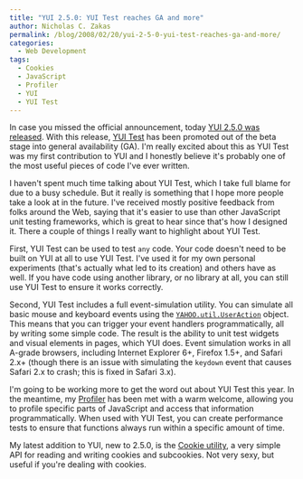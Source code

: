 ```yaml
---
title: "YUI 2.5.0: YUI Test reaches GA and more"
author: Nicholas C. Zakas
permalink: /blog/2008/02/20/yui-2-5-0-yui-test-reaches-ga-and-more/
categories:
  - Web Development
tags:
  - Cookies
  - JavaScript
  - Profiler
  - YUI
  - YUI Test
---
```

In case you missed the official announcement, today <a title="YUI 2.5.0 Released" rel="external" href="http://yuiblog.com/blog/2008/02/20/yui-250-released/">YUI 2.5.0 was released</a>. With this release, <a title="YUI Test" rel="external" href="http://developer.yahoo.com/yui/yuitest/">YUI Test</a> has been promoted out of the beta stage into general availability (GA). I'm really excited about this as YUI Test was my first contribution to YUI and I honestly believe it's probably one of the most useful pieces of code I've ever written.

I haven't spent much time talking about YUI Test, which I take full blame for due to a busy schedule. But it really is something that I hope more people take a look at in the future. I've received mostly positive feedback from folks around the Web, saying that it's easier to use than other JavaScript unit testing frameworks, which is great to hear since that's how I designed it. There a couple of things I really want to highlight about YUI Test.

First, YUI Test can be used to test `any` code. Your code doesn't need to be built on YUI at all to use YUI Test. I've used it for my own personal experiments (that's actually what led to its creation) and others have as well. If you have code using another library, or no library at all, you can still use YUI Test to ensure it works correctly.

Second, YUI Test includes a full event-simulation utility. You can simulate all basic mouse and keyboard events using the <a title="YAHOO.util.UserAction" rel="external" href="http://developer.yahoo.com/yui/docs/YAHOO.util.UserAction.html"><code>YAHOO.util.UserAction</code></a> object. This means that you can trigger your event handlers programmatically, all by writing some simple code. The result is the ability to unit test widgets and visual elements in pages, which YUI does. Event simulation works in all A-grade browsers, including Internet Explorer 6+, Firefox 1.5+, and Safari 2.x+ (though there is an issue with simulating the `keydown` event that causes Safari 2.x to crash; this is fixed in Safari 3.x).

I'm going to be working more to get the word out about YUI Test this year. In the meantime, my <a title="YUI Profiler" rel="external" href="http://developer.yahoo.com/yui/profiler/">Profiler</a> has been met with a warm welcome, allowing you to profile specific parts of JavaScript and access that information programmatically. When used with YUI Test, you can create performance tests to ensure that functions always run within a specific amount of time.

My latest addition to YUI, new to 2.5.0, is the <a title="Cookie Utility" rel="external" href="http://developer.yahoo.com/yui/cookie/">Cookie utility</a>, a very simple API for reading and writing cookies and subcookies. Not very sexy, but useful if you're dealing with cookies.
